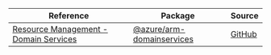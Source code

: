 | Reference | Package | Source |
|---|---|---|
|[Resource Management - Domain Services](arm-domainservices-readme.md)|[@azure/arm-domainservices](https://www.npmjs.com/package/@azure/arm-domainservices)|[GitHub](https://github.com/Azure/azure-sdk-for-js/blob/main/sdk/domainservices/arm-domainservices)|
